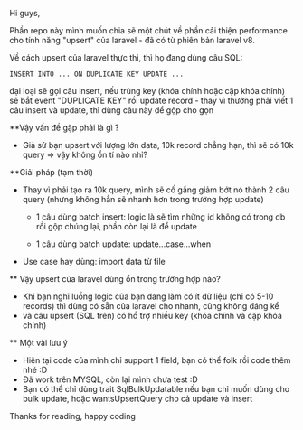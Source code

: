 Hi guys, 

Phần repo này mình muốn chia sẽ một chút về phần cải thiện performance cho tính năng "upsert" của laravel - đã có từ phiên bản laravel v8.

Về cách upsert của laravel thực thi, thì họ đang dùng câu SQL: 

`
INSERT INTO ... ON DUPLICATE KEY UPDATE ...
`

đại loại sẽ gọi câu insert, nếu trùng key (khóa chính hoặc cặp khóa chính) sẽ bắt event "DUPLICATE KEY" rồi update record - thay vì thường phải viết 1 câu insert và update, thì dùng câu này để gộp cho gọn

**Vậy vấn đề gặp phải là gì ?

- Giả sử bạn upsert với lượng lớn data, 10k record chẳng hạn, thì sẽ có 10k query => vậy không ổn tí nào nhỉ?

**Giải pháp (tạm thời)

- Thay vì phải tạo ra 10k query, mình sẽ cố gắng giảm bớt nó thành 2 câu query (nhưng không hẳn sẽ nhanh hơn trong trường hợp update)
  + 1 câu dùng batch insert: logic là sẽ tìm những id không có trong db rồi gộp chúng lại, phần còn lại là để update
  
  + 1 câu dùng batch update: update...case...when

- Use case hay dùng: import data từ file

** Vậy upsert của laravel dùng ổn trong trường hợp nào?

- Khi bạn nghĩ luồng logic của bạn đang làm có ít dữ liệu (chỉ có 5-10 records) thì dùng có sẵn của laravel cho nhanh, cũng không đáng kể
- và câu upsert (SQL trên) có hổ trợ nhiều key (khóa chính và cặp khóa chính) 

** Một vài lưu ý
- Hiện tại code của mình chỉ support 1 field, bạn có thể folk rồi code thêm nhé :D
- Đã work trên MYSQL, còn lại mình chưa test :D
- Bạn có thể chỉ dùng trait SqlBulkUpdatable nếu bạn chỉ muốn dùng cho bulk update, hoặc wantsUpsertQuery cho cả update và insert

Thanks for reading, happy coding
